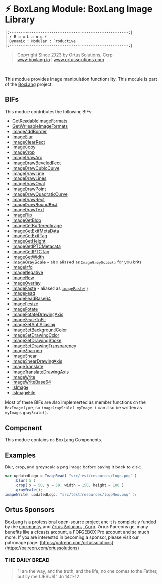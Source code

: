 # ⚡︎ BoxLang Module: BoxLang Image Library

```
|:------------------------------------------------------:|
| ⚡︎ B o x L a n g ⚡︎
| Dynamic : Modular : Productive
|:------------------------------------------------------:|
```

<blockquote>
	Copyright Since 2023 by Ortus Solutions, Corp
	<br>
	<a href="https://www.boxlang.io">www.boxlang.io</a> |
	<a href="https://www.ortussolutions.com">www.ortussolutions.com</a>
</blockquote>

<p>&nbsp;</p>

This module provides image manipulation functionality. This module is part of the [BoxLang](https://boxlang.io/) project.

## BIFs

This module contributes the following BIFs:

* [GetReadableImageFormats](https://cfdocs.org/GetReadableImageFormats)
* [GetWriteableImageFormats](https://cfdocs.org/GetWriteableImageFormats)
* [ImageAddBorder](https://cfdocs.org/ImageAddBorder)
* [ImageBlur](https://cfdocs.org/ImageBlur)
* [ImageClearRect](https://cfdocs.org/ImageClearRect)
* [ImageCopy](https://cfdocs.org/ImageCopy)
* [ImageCrop](https://cfdocs.org/ImageCrop)
* [ImageDrawArc](https://cfdocs.org/ImageDrawArc)
* [ImageDrawBeveledRect](https://cfdocs.org/ImageDrawBeveledRect)
* [ImageDrawCubicCurve](https://cfdocs.org/ImageDrawCubicCurve)
* [ImageDrawLine](https://cfdocs.org/ImageDrawLine)
* [ImageDrawLines](https://cfdocs.org/ImageDrawLines)
* [ImageDrawOval](https://cfdocs.org/ImageDrawOval)
* [ImageDrawPoint](https://cfdocs.org/ImageDrawPoint)
* [ImageDrawQuadraticCurve](https://cfdocs.org/ImageDrawQuadraticCurve)
* [ImageDrawRect](https://cfdocs.org/ImageDrawRect)
* [ImageDrawRoundRect](https://cfdocs.org/ImageDrawRoundRect)
* [ImageDrawText](https://cfdocs.org/ImageDrawText)
* [ImageFlip](https://cfdocs.org/ImageFlip)
* [ImageGetBlob](https://cfdocs.org/ImageGetBlob)
* [ImageGetBufferedImage](https://cfdocs.org/ImageGetBufferedImage)
* [ImageGetExifMetaData](https://cfdocs.org/ImageGetExifMetaData)
* [ImageGetExifTag](https://cfdocs.org/ImageGetExifTag)
* [ImageGetHeight](https://cfdocs.org/ImageGetHeight)
* [ImageGetIPTCMetadata](https://cfdocs.org/ImageGetIPTCMetadata)
* [ImageGetIPTCTag](https://cfdocs.org/ImageGetIPTCTag)
* [ImageGetWidth](https://cfdocs.org/ImageGetWidth)
* [ImageGrayScale](https://cfdocs.org/ImageGrayScale) - also aliased as [`ImageGreyScale()`](https://cfdocs.org/ImageGrayScale) for you brits
* [ImageInfo](https://cfdocs.org/ImageInfo)
* [ImageNegative](https://cfdocs.org/ImageNegative)
* [ImageNew](https://cfdocs.org/ImageNew)
* [ImageOverlay](https://cfdocs.org/ImageOverlay)
* [ImagePaste](https://cfdocs.org/ImagePaste) - aliased as [`imagePaste()`](https://cfdocs.org/imagePaste)
* [ImageRead](https://cfdocs.org/ImageRead)
* [ImageReadBase64](https://cfdocs.org/ImageReadBase64)
* [ImageResize](https://cfdocs.org/ImageResize)
* [ImageRotate](https://cfdocs.org/ImageRotate)
* [ImageRotateDrawingAxis](https://cfdocs.org/ImageRotateDrawingAxis)
* [ImageScaleToFit](https://cfdocs.org/ImageScaleToFit)
* [ImageSetAntiAliasing](https://cfdocs.org/ImageSetAntiAliasing)
* [ImageSetBackgroundColor](https://cfdocs.org/ImageSetBackgroundColor)
* [ImageSetDrawingColor](https://cfdocs.org/ImageSetDrawingColor)
* [ImageSetDrawingStroke](https://cfdocs.org/ImageSetDrawingStroke)
* [ImageSetDrawingTransparency](https://cfdocs.org/ImageSetDrawingTransparency)
* [ImageSharpen](https://cfdocs.org/ImageSharpen)
* [ImageShear](https://cfdocs.org/ImageShear)
* [ImageShearDrawingAxis](https://cfdocs.org/ImageShearDrawingAxis)
* [ImageTranslate](https://cfdocs.org/ImageTranslate)
* [ImageTranslateDrawingAxis](https://cfdocs.org/ImageTranslateDrawingAxis)
* [ImageWrite](https://cfdocs.org/ImageWrite)
* [ImageWriteBase64](https://cfdocs.org/ImageWriteBase64)
* [IsImage](https://cfdocs.org/IsImage)
* [IsImageFile](https://cfdocs.org/IsImageFile)

Most of these BIFs are also implemented as member functions on the `BoxImage` type, so `imageGrayScale( myImage )` can also be written as `myImage.grayScale()`.

## Component

This module contains no BoxLang Components.

## Examples

Blur, crop, and grayscale a png image before saving it back to disk:

```js
var updatedLogo = ImageRead( "src/test/resources/logo.png" )
    .blur( 5 )
    .crop( x = 50, y = 50, width = 150, height = 100 )
    .grayScale();
imageWrite( updatedLogo, "src/test/resources/logoNew.png" );
```

## Ortus Sponsors

BoxLang is a professional open-source project and it is completely funded by the [community](https://patreon.com/ortussolutions) and [Ortus Solutions, Corp](https://www.ortussolutions.com).  Ortus Patreons get many benefits like a cfcasts account, a FORGEBOX Pro account and so much more.  If you are interested in becoming a sponsor, please visit our patronage page: [https://patreon.com/ortussolutions](https://patreon.com/ortussolutions)

### THE DAILY BREAD

 > "I am the way, and the truth, and the life; no one comes to the Father, but by me (JESUS)" Jn 14:1-12
